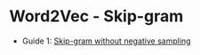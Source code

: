 # Word2Vec - Skip-gram
- Guide 1: [Skip-gram without negative sampling](https://github.com/udacity/deep-learning-v2-pytorch/blob/master/word2vec-embeddings/Skip_Grams_Solution.ipynb)